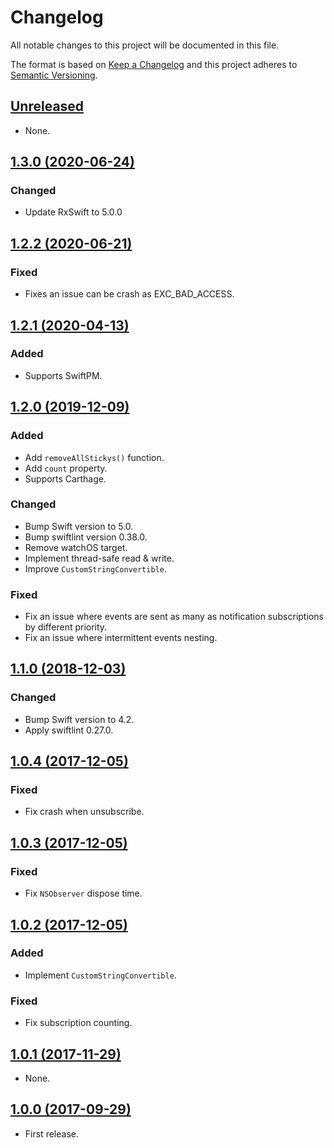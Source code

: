 # Changelog

All notable changes to this project will be documented in this file.

The format is based on [Keep a Changelog](http://keepachangelog.com/en/1.0.0/)
and this project adheres to [Semantic Versioning](http://semver.org/spec/v2.0.0.html).

## [Unreleased]

* None.

## [1.3.0 (2020-06-24)]

### Changed

- Update RxSwift to 5.0.0

## [1.2.2 (2020-06-21)]

### Fixed

- Fixes an issue can be crash as EXC_BAD_ACCESS.

## [1.2.1 (2020-04-13)]

### Added

- Supports SwiftPM.

## [1.2.0 (2019-12-09)]

### Added

- Add `removeAllStickys()` function.
- Add `count` property.
- Supports Carthage.

### Changed

- Bump Swift version to 5.0.
- Bump swiftlint version 0.38.0.
- Remove watchOS target.
- Implement thread-safe read & write.
- Improve `CustomStringConvertible`.

### Fixed

- Fix an issue where events are sent as many as notification subscriptions by different priority.
- Fix an issue where intermittent events nesting.

## [1.1.0 (2018-12-03)]

### Changed

- Bump Swift version to 4.2.
- Apply swiftlint 0.27.0.

## [1.0.4 (2017-12-05)]

### Fixed

- Fix crash when unsubscribe.

## [1.0.3 (2017-12-05)]

### Fixed

- Fix `NSObserver` dispose time.

## [1.0.2 (2017-12-05)]

### Added

- Implement `CustomStringConvertible`.

### Fixed

- Fix subscription counting.

## [1.0.1 (2017-11-29)]

- None.

## [1.0.0 (2017-09-29)]

- First release.

[Unreleased]: https://github.com/ridi/WKJavaScriptController/compare/1.3.0...HEAD
[1.3.0 (2020-06-24)]: https://github.com/ridi/RxBus-Swift/compare/1.2.2...1.3.0
[1.2.2 (2020-06-21)]: https://github.com/ridi/RxBus-Swift/compare/1.2.1...1.2.2
[1.2.1 (2020-04-13)]: https://github.com/ridi/RxBus-Swift/compare/1.2.0...1.2.1
[1.2.0 (2019-12-09)]: https://github.com/ridi/RxBus-Swift/compare/1.1.0...1.2.0
[1.1.0 (2018-12-03)]: https://github.com/ridi/RxBus-Swift/compare/1.0.4...1.1.0
[1.0.4 (2017-12-05)]: https://github.com/ridi/RxBus-Swift/compare/1.0.3...1.0.4
[1.0.3 (2017-12-05)]: https://github.com/ridi/RxBus-Swift/compare/1.0.2...1.0.3
[1.0.2 (2017-12-05)]: https://github.com/ridi/RxBus-Swift/compare/1.0.1...1.0.2
[1.0.1 (2017-11-29)]: https://github.com/ridi/RxBus-Swift/compare/1.0.0...1.0.1
[1.0.0 (2017-09-29)]: https://github.com/ridi/RxBus-Swift/compare/779f17d...1.0.0
